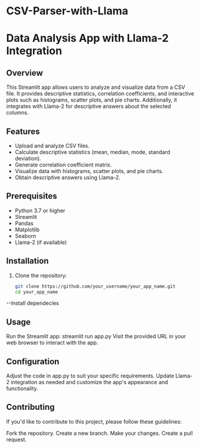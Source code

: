 # CSV-Parser-with-Llama

# Data Analysis App with Llama-2 Integration

## Overview

This Streamlit app allows users to analyze and visualize data from a CSV file. It provides descriptive statistics, correlation coefficients, and interactive plots such as histograms, scatter plots, and pie charts. Additionally, it integrates with Llama-2 for descriptive answers about the selected columns.

## Features

- Upload and analyze CSV files.
- Calculate descriptive statistics (mean, median, mode, standard deviation).
- Generate correlation coefficient matrix.
- Visualize data with histograms, scatter plots, and pie charts.
- Obtain descriptive answers using Llama-2.

## Prerequisites

- Python 3.7 or higher
- Streamlit
- Pandas
- Matplotlib
- Seaborn
- Llama-2 (if available)

## Installation

1. Clone the repository:

   ```bash
   git clone https://github.com/your_username/your_app_name.git
   cd your_app_name
  --Install dependecies

## Usage
Run the Streamlit app:
streamlit run app.py
Visit the provided URL in your web browser to interact with the app.

## Configuration
Adjust the code in app.py to suit your specific requirements. Update Llama-2 integration as needed and customize the app's appearance and functionality.

## Contributing
If you'd like to contribute to this project, please follow these guidelines:

Fork the repository.
Create a new branch.
Make your changes.
Create a pull request.
